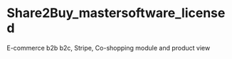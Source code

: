 # Share2Buy_mastersoftware_licensed
 E-commerce b2b b2c, Stripe, Co-shopping module and product view
